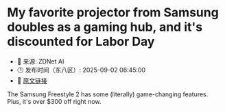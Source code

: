 # My favorite projector from Samsung doubles as a gaming hub, and it's discounted for Labor Day
- 📅 来源: ZDNet AI
- 🕒 发布时间（东八区）: 2025-09-02 06:45:00
- 🔗 [原文链接](https://www.zdnet.com/article/my-favorite-projector-from-samsung-doubles-as-a-gaming-hub-and-its-discounted-for-labor-day/)

The Samsung Freestyle 2 has some (literally) game-changing features. Plus, it's over $300 off right now.